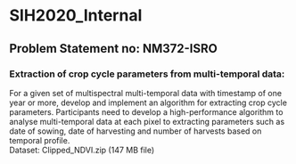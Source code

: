 # SIH2020_Internal
## Problem Statement no: NM372-ISRO
### Extraction of crop cycle parameters from multi-temporal data:
For a given set of multispectral multi-temporal data with timestamp of one year or more, develop and implement an algorithm for extracting crop cycle parameters. Participants need to develop a high-performance algorithm to analyse multi-temporal data at each pixel to extracting parameters such as date of sowing, date of harvesting and number of harvests based on temporal profile.<br/>
Dataset: Clipped_NDVI.zip (147 MB file)
